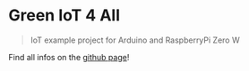 # Green IoT 4 All
> IoT example project for Arduino and RaspberryPi Zero W

Find all infos on the [github page](https://fabianbruenger.github.io/green-iot-4all/)!
